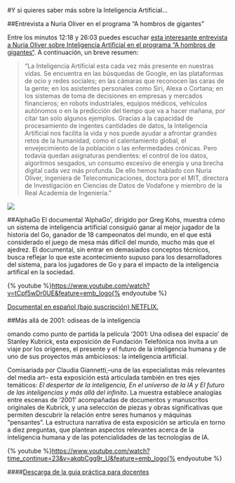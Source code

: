 #Y si quieres saber más sobre la Inteligencia Artificial…

##Entrevista a Nuria Oliver en el programa “A hombros de gigantes”

Entre los minutos 12:18 y 26:03 puedes escuchar [esta interesante entrevista a Nuria Oliver sobre Inteligencia Artificial en el programa “A hombros de gigantes“](http://mvod.lvlt.rtve.es/resources/TE_SAHOMB/mp3/1/2/1547795245821.mp3).  A continuación, un breve resumen:

>“La Inteligencia Artificial esta cada vez más presente en nuestras vidas. Se encuentra en las búsquedas de Google, en las plataformas de ocio y redes sociales; en las cámaras que reconocen las caras de la gente; en los asistentes personales como Siri, Alexa o Cortana; en los sistemas de toma de decisiones en empresas y mercados financieros; en robots industriales, equipos médicos, vehículos autónomos o en la predicción del tiempo que va a hacer mañana, por citar tan solo algunos ejemplos. Gracias a la capacidad de procesamiento de ingentes cantidades de datos, la Inteligencia Artificial nos facilita la vida y nos puede ayudar a afrontar grandes retos de la humanidad, como el calentamiento global, el envejecimiento de la población o las enfermedades crónicas. Pero todavía quedan asignaturas pendientes: el control de los datos, algoritmos sesgados, un consumo excesivo de energía y una brecha digital cada vez más profunda. De ello hemos hablado con Nuria Oliver, ingeniera de Telecomunicaciones, doctora por el MIT, directora de Investigación en Ciencias de Datos de Vodafone y miembro de la Real Academia de Ingeniería.”

[![](http://code.intef.es/wp-content/uploads/2019/01/Nuria-Oliver.jpg)](http://mvod.lvlt.rtve.es/resources/TE_SAHOMB/mp3/1/2/1547795245821.mp3)

##AlphaGo
El documental ‘AlphaGo’, dirigido por Greg Kohs, muestra cómo un sistema de inteligencia artificial consiguió ganar al mejor jugador de la historia del Go, ganador de 18 campeonatos del mundo, en el que está considerado el juego de mesa más difícil del mundo, mucho más que el ajedrez. El documental, sin entrar en demasiados conceptos técnicos, busca reflejar lo que este acontecimiento supuso para los desarrolladores del sistema, para los jugadores de Go y para el impacto de la inteligencia artifical en la sociedad.

{% youtube %}https://www.youtube.com/watch?v=tCpf5wDr0UE&feature=emb_logo{% endyoutube %}

[Documental en español (bajo suscripción) NETFLIX.](https://www.netflix.com/es/title/80190844)

##Más allá de 2001: odiseas de la inteligencia

omando como punto de partida la película  ‘2001: Una odisea del espacio’ de Stanley Kubrick, esta exposición de Fundación Telefónica nos invita a un viaje por los orígenes, el presente y el futuro de la inteligencia humana y de uno de sus proyectos más ambiciosos: la inteligencia artificial.

Comisariada por Claudia Giannetti,–una de las especialistas más relevantes del media art– esta exposición está articulada también en tres ejes temáticos: *El despertar de la inteligencia, En el universo de la IA y El futuro de las inteligencias y más allá del infinito*. La muestra establece analogías entre escenas de ‘2001’ acompañadas de documentos y manuscritos originales de Kubrick, y una selección de piezas y obras significativas que permiten descubrir la relación entre seres humanos y máquinas “pensantes”. La estructura narrativa de esta exposición se articula en torno a diez preguntas, que plantean aspectos relevantes acerca de la inteligencia humana y de las potencialidades de las tecnologías de IA.

{% youtube %}https://www.youtube.com/watch?time_continue=23&v=akqbCgg9r_U&feature=emb_logo{% endyoutube %}

####[Descarga de la guia práctica para docentes](https://espacio.fundaciontelefonica.com/wp-content/uploads/2018/11/Odiseas-IA.pdf)

